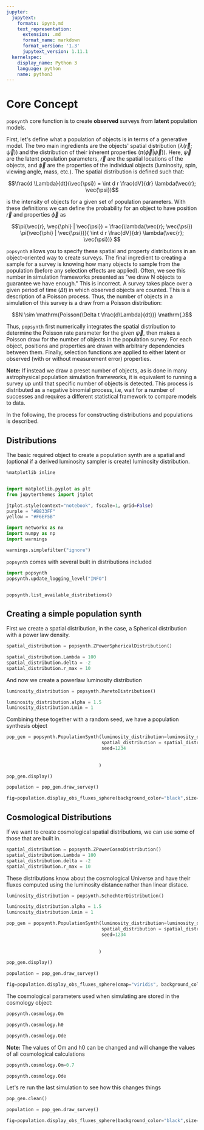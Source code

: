 ```yaml
---
jupyter:
  jupytext:
    formats: ipynb,md
    text_representation:
      extension: .md
      format_name: markdown
      format_version: '1.3'
      jupytext_version: 1.11.1
  kernelspec:
    display_name: Python 3
    language: python
    name: python3
---
```


# Core Concept
```popsynth``` core function is to create **observed** surveys from **latent** population models. 


First, let's define what a population of objects is in terms of a
generative model. The two main ingredients are the objects' spatial
distribution ($\lambda(\vec{r}; \vec{\psi})$) and the distribution of
their inherent properties ($\pi(\vec{\phi} | \vec{\psi})$). Here,
$\vec{\psi}$ are the latent population parameters, $\vec{r}$ are the
spatial locations of the objects, and $\vec{\phi}$ are the properties
of the individual objects (luminosity, spin, viewing angle, mass,
etc.). The spatial distribution is defined such that:

$$\frac{d \Lambda}{dt}(\vec{\psi}) = \int d r \frac{dV}{dr} \lambda(\vec{r}; \vec{\psi})$$

is the intensity of objects for a given set of population
parameters. With these definitions we can define the probability for
an object to have position $\vec{r}$ and properties $\vec{\phi}$ as

$$\pi(\vec{r}, \vec{\phi} | \vec{\psi}) = \frac{\lambda(\vec{r}; \vec{\psi})  \pi(\vec{\phi} | \vec{\psi})}{ \int d r \frac{dV}{dr} \lambda(\vec{r}; \vec{\psi})} $$

```popsynth``` allows you to specify these spatial and property
distributions in an object-oriented way to create surveys. The final
ingredient to creating a sample for a survey is knowing how many
objects to sample from the population (before any selection effects
are applied). Often, we see this number in simulation frameworks
presented as "we draw N objects to guarantee we have enough." This is
incorrect. A survey takes place over a given period of time ($\Delta
t$) in which observed objects are counted. This is a description of a
Poisson process. Thus, the number of objects in a simulation of this
survey is a draw from a Poisson distribution:

$$N \sim \mathrm{Poisson(\Delta t \frac{d\Lambda}{dt})} \mathrm{.}$$

Thus, ```popsynth``` first numerically integrates the spatial
distribution to determine the Poisson rate parameter for the given
$\vec{\psi}$, then makes a Poisson draw for the number of objects in
the population survey. For each object, positions and properties are
drawn with arbitrary dependencies between them. Finally, selection
functions are applied to either latent or observed (with or without
measurement error) properties.


**Note:** If instead we draw a preset number of objects, as is done in
many astrophysical population simulation frameworks, it is equivalent
to running a survey up until that specific number of objects is
detected. This process is distributed as a negative binomial process,
i.e, wait for a number of successes and requires a different
statistical framework to compare models to data.

In the following, the process for constructing distributions and
populations is described.


## Distributions


The basic required object to create a population synth are a spatial and (optional if a derived luminosity sampler is create) luminosity distribution. 


```python
%matplotlib inline


import matplotlib.pyplot as plt
from jupyterthemes import jtplot

jtplot.style(context="notebook", fscale=1, grid=False)
purple = "#B833FF"
yellow = "#F6EF5B"

import networkx as nx
import numpy as np
import warnings

warnings.simplefilter("ignore")
```

`popsynth` comes with several built in distributions included

```python
import popsynth
popsynth.update_logging_level("INFO")


popsynth.list_available_distributions()
```

## Creating a simple population synth

First we create a spatial distribution, in the case, a Spherical distribution with a power law density.


```python
spatial_distribution = popsynth.ZPowerSphericalDistribution()

spatial_distribution.Lambda = 100
spatial_distribution.delta = -2
spatial_distribution.r_max = 10

```

And now we create a powerlaw luminosity distribution

```python
luminosity_distribution = popsynth.ParetoDistribution()

luminosity_distribution.alpha = 1.5
luminosity_distribution.Lmin = 1

```

Combining these together with a random seed, we have a population synthesis object

```python
pop_gen = popsynth.PopulationSynth(luminosity_distribution=luminosity_distribution, 
                                   spatial_distribution = spatial_distribution,
                                   seed=1234
                                  
                                  
                                  )
```

```python
pop_gen.display()
```

```python
population = pop_gen.draw_survey()
```

```python
fig=population.display_obs_fluxes_sphere(background_color="black",size=0.7);
```

## Cosmological Distributions

If we want to create cosmological spatial distributions, we can use some of those that are built in.


```python
spatial_distribution = popsynth.ZPowerCosmoDistribution()
spatial_distribution.Lambda = 100
spatial_distribution.delta = -2
spatial_distribution.r_max = 10

```

These distributions know about the cosmological Universe and have their fluxes computed using the luminosity distance rather than linear distace. 

```python
luminosity_distribution = popsynth.SchechterDistribution()

luminosity_distribution.alpha = 1.5
luminosity_distribution.Lmin = 1


```

```python
pop_gen = popsynth.PopulationSynth(luminosity_distribution=luminosity_distribution, 
                                   spatial_distribution = spatial_distribution,
                                   seed=1234
                                  
                                  
                                  )
```

```python
pop_gen.display()
```

```python
population = pop_gen.draw_survey()
```

```python
fig=population.display_obs_fluxes_sphere(cmap="viridis", background_color="black",size=0.7);
```

The cosmological parameters used when simulating are stored in the cosmology object:

```python
popsynth.cosmology.Om
```

```python
popsynth.cosmology.h0
```

```python
popsynth.cosmology.Ode
```


<div class="alert alert-info">

**Note:** The values of Om and h0 can be changed and will change the values of all cosmological calculations

</div>




```python
popsynth.cosmology.Om=0.7
```

```python
popsynth.cosmology.Ode
```

Let's re run the last simulation to see how this changes things

```python
pop_gen.clean()
```

```python
population = pop_gen.draw_survey()
```

```python
fig=population.display_obs_fluxes_sphere(background_color="black",size=0.7);
```

```python

```
